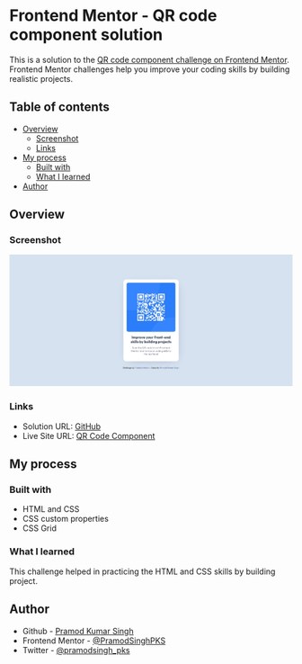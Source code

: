 # Frontend Mentor - QR code component solution

This is a solution to the [QR code component challenge on Frontend Mentor](https://www.frontendmentor.io/challenges/qr-code-component-iux_sIO_H). Frontend Mentor challenges help you improve your coding skills by building realistic projects. 

## Table of contents

- [Overview](#overview)
  - [Screenshot](#screenshot)
  - [Links](#links)
- [My process](#my-process)
  - [Built with](#built-with)
  - [What I learned](#what-i-learned)
- [Author](#author)

## Overview

### Screenshot

![](./images/screenshot.jpeg)

### Links

- Solution URL: [GitHub](https://github.com/PramodSinghPKS/frontendmentor-challenges-solutions/tree/main/qr-code-component)
- Live Site URL: [QR Code Component](https://fmio-qr-code-component.vercel.app/)

## My process

### Built with

- HTML and CSS
- CSS custom properties
- CSS Grid

### What I learned

This challenge helped in practicing the HTML and CSS skills by building project.

## Author

- Github - [Pramod Kumar Singh](https://github.com/PramodSinghPKS)
- Frontend Mentor - [@PramodSinghPKS](https://www.frontendmentor.io/profile/PramodSinghPKS)
- Twitter - [@pramodsingh_pks](https://www.twitter.com/pramodsingh_pks)
